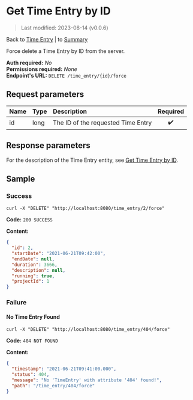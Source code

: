 # Get Time Entry by ID

> Last modified: 2023-08-14 (v0.0.6)

Back to [Time Entry](../Time%20Entry.md) | to [Summary](../../README.md)

Force delete a Time Entry by ID from the server.

**Auth required:** _No_  
**Permissions required:** _None_  
**Endpoint's URL:** `DELETE /time_entry/{id}/force`

## Request parameters

| Name | Type | Description                        | Required |
|:-----|:-----|:-----------------------------------|:--------:|
| id   | long | The ID of the requested Time Entry |    ✔️    |

## Response parameters

For the description of the Time Entry entity, see [Get Time Entry by ID](Get-Time-Entry-by-ID.md).

## Sample

### Success

```shell
curl -X "DELETE" "http://localhost:8080/time_entry/2/force"
```

**Code:** `200 SUCCESS`

**Content:**

```json
{
  "id": 2,
  "startDate": "2021-06-21T09:42:00",
  "endDate": null,
  "duration": 3666,
  "description": null,
  "running": true,
  "projectId": 1
}
```

### Failure

#### No Time Entry Found

```shell
curl -X "DELETE" "http://localhost:8080/time_entry/404/force"
```

**Code:** `404 NOT FOUND`

**Content:**

```json
{
  "timestamp": "2021-06-21T09:41:00.000",
  "status": 404,
  "message": "No 'TimeEntry' with attribute '404' found!",
  "path": "/time_entry/404/force"
}
```
